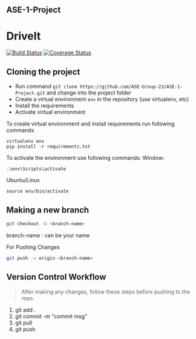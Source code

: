 ## ASE-1-Project
# DriveIt

[![Build Status](https://travis-ci.com/ASE-Group-23/ASE-1-Project.svg?branch=master)](https://travis-ci.com/ASE-Group-23/ASE-1-Project)
[![Coverage Status](https://coveralls.io/repos/github/ASE-Group-23/ASE-1-Project/badge.svg?branch=master)](https://coveralls.io/github/ASE-Group-23/ASE-1-Project?branch=master)

## Cloning the project  
* Run command `git clone https://github.com/ASE-Group-23/ASE-1-Project.git` and change into the project folder
* Create a virtual environment `env` in the repository (use virtualenv, etc)
* Install the requirements
* Activate virtual environment

To create virtual environment and install requirements run following commands
```shell script
virtualenv env
pip install -r requirements.txt
```

To activate the environment use following commands:
Window: 
```shell script
.\env\Scripts\activate
```
Ubuntu/Linux
```shell script
source env/bin/activate
```

## Making a new branch
```bash
git checkout -b <branch-name>
```
branch-name : can be your name 

For Pushing Changes
```bash
git push -u origin <branch-name>
```


## Version Control Workflow
> After making any changes, follow these steps before pushing to the repo.
1. git add .
2. git commit -m "commit msg"
3. git pull
4. git push

